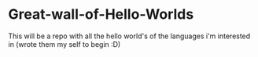# Great-wall-of-Hello-Worlds
This will be a repo with all the hello world's of the languages i'm interested in (wrote them my self to begin :D)
